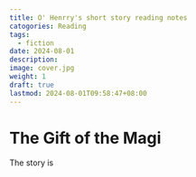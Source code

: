 ```yaml
---
title: O' Henrry's short story reading notes
catogories: Reading
tags:
  - fiction
date: 2024-08-01
description: 
image: cover.jpg
weight: 1
draft: true
lastmod: 2024-08-01T09:58:47+08:00
---
```

# The Gift of the Magi

The story is 
